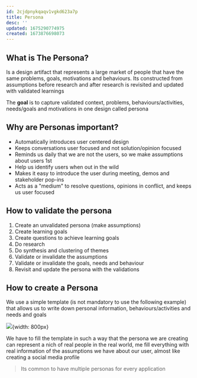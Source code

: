 ```yaml
---
id: 2cjdpnykqaqv1vgkd623a7p
title: Persona
desc: ''
updated: 1675290774975
created: 1673876698073
---
```


## What is The Persona?

Is a design artifact that represents a large market of people that have the same problems, goals, motivations and behaviours. Its constructed from assumptions before research and after research is revisited and updated with validated learnings

The **goal** is to capture validated context, problems, behaviours/activities, needs/goals and motivations in one design called persona

## Why are Personas important?

* Automatically introduces user centered design
* Keeps conversations user focused and not solution/opinion focused
* Reminds us daily that we are not the users, so we make assumptions about users 1st
* Help us identify users when out in the wild
* Makes it easy to introduce the user during meeting, demos and stakeholder pop-ins
* Acts as a "medium" to resolve questions, opinions in conflict, and keeps us user focused

## How to validate the persona

1. Create an unvalidated persona (make assumptions)
2. Create learning goals
3. Create questions to achieve learning goals
4. Do research 
5. Do synthesis and clustering of themes
6. Validate or invalidate the assumptions
7. Validate or invalidate the goals, needs and behaviour
8. Revisit and update the persona with the validations

## How to create a Persona

We use a simple template (is not mandatory to use the following example) that allows us to write down personal information, behaviours/activities and needs and goals

![](/assets/images/the_persona.png){width: 800px}

We have to fill the template in such a way that the persona we are creating can represent a nich of real people in the real world, me fill everything with real information of the assumptions we have about our user, almost like creating a social media profile 

> Its common to have multiple personas for every application






